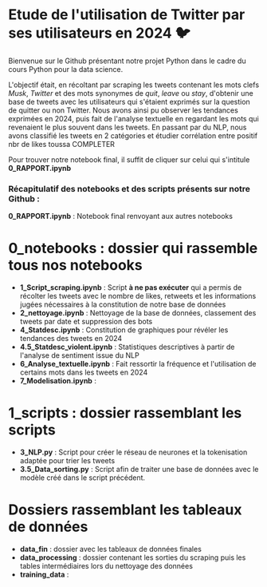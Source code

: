 # Etude de l'utilisation de Twitter par ses utilisateurs en 2024 :bird:

Bienvenue sur le Github présentant notre projet Python dans le cadre du cours Python pour la data science. 

L'objectif était, en récoltant par scraping les tweets contenant les mots clefs *Musk*, *Twitter* et des mots synonymes de *quit*, *leave* ou *stay*, d'obtenir une base de tweets avec les utilisateurs qui s'étaient exprimés sur la question de quitter ou non Twitter. Nous avons ainsi pu observer les tendances exprimées en 2024, puis fait de l'analyse textuelle en regardant les mots qui revenaient le plus souvent dans les tweets.
En passant par du NLP, nous avons classifié les tweets en 2 catégories et étudier corrélation entre positif nbr de likes toussa COMPLETER

Pour trouver notre notebook final, il suffit de cliquer sur celui qui s'intitule **0_RAPPORT.ipynb** 



### Récapitulatif des notebooks et des scripts présents sur notre Github : 

__0_RAPPORT.ipynb__ : Notebook final renvoyant aux autres notebooks

# __0_notebooks__ : dossier qui rassemble tous nos notebooks
- __1_Script_scraping.ipynb__ : Script **à ne pas exécuter** qui a permis de récolter les tweets avec le nombre de likes, retweets et les informations jugées nécessaires à la constitution de notre base de données 
- __2_nettoyage.ipynb__ : Nettoyage de la base de données, classement des tweets par date et suppression des bots
- __4_Statdesc.ipynb__ : Constitution de graphiques pour révéler les tendances des tweets en 2024
- __4.5_Statdesc_violent.ipynb__ : Statistiques descriptives à partir de l'analyse de sentiment issue du NLP
- __6_Analyse_textuelle.ipynb__ : Fait ressortir la fréquence et l'utilisation de certains mots dans les tweets en 2024
- __7_Modelisation.ipynb__ : 

# __1_scripts__ : dossier rassemblant les scripts 
- __3_NLP.py__ : Script pour créer le réseau de neurones et la tokenisation adaptée pour trier les tweets
- __3.5_Data_sorting.py__ : Script afin de traiter une base de données avec le modèle créé dans le script précédent. 

# Dossiers rassemblant les tableaux de données
- __data_fin__ : dossier avec les tableaux de données finales
- __data_processing__ : dossier contenant les sorties du scraping puis les tables intermédiaires lors du nettoyage des données
- __training_data__ :


